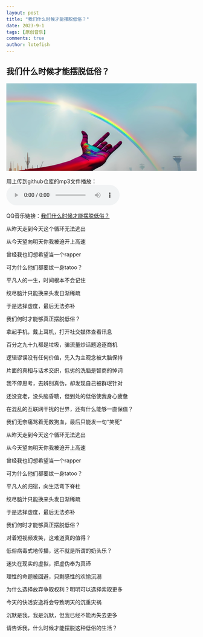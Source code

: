 ```yaml
---
layout: post
title: "我们什么时候才能摆脱低俗？"
date: 2023-9-1
tags: [原创音乐]
comments: true
author: lotefish
---
```


## 我们什么时候才能摆脱低俗？

![cover](https://github.com/lotefish/lotefish.github.io/raw/main/assets/when_will_we_get_rid_of_lust/cover.jpg)

用上传到github仓库的mp3文件播放：
<audio controls>
  <source src="https://github.com/lotefish/lotefish.github.io/raw/main/assets/when_will_we_get_rid_of_lust/when_will_we_get_rid_of_lust.mp3" type="audio/mp3">
</audio>

QQ音乐链接：[我们什么时候才能摆脱低俗？](https://c6.y.qq.com/base/fcgi-bin/u?__=tb2wSn08wOCq)

从昨天走到今天这个循环无法逃出

从今天望向明天你我被迫开上高速

曾经我也幻想希望当一个rapper

可为什么他们都要纹一身tatoo？

平凡人的一生，时间根本不会记住

绞尽脑汁只能换来头发日渐稀疏

于是选择虚度，最后无法弥补

我们何时才能够真正摆脱低俗？

拿起手机，戴上耳机，打开社交媒体查看讯息

百分之九十九都是垃圾，骗流量炒话题追逐商机

逻辑谬误没有任何价值，先入为主观念被大脑保持

片面的真相与话术交织，低劣的洗脑是智商的悼词

我不停思考，去辨别真伪，却发现自己被群氓针对

还没变老，没头脑昏聩，但到处的低俗使我身心疲惫

在混乱的互联网干扰的世界，还有什么能够一直保值？

我们无奈痛骂着无数狗血，最后只能发一句“笑死”

从昨天走到今天这个循环无法逃出

从今天望向明天你我被迫开上高速

曾经我也幻想希望当一个rapper

可为什么他们都要纹一身tatoo？

平凡人的归宿，向生活弯下脊柱

绞尽脑汁只能换来头发日渐稀疏

于是选择虚度，最后无法弥补

我们何时才能够真正摆脱低俗？

对着短视频发笑，这难道真的值得？

低俗病毒式地传播，这不就是所谓的奶头乐？

迷失在现实的虚拟，把虚伪奉为真谛

理性的命题被回避，只剩感性的欢愉沉溺

为什么选择放弃争取权利？明明可以选择索取更多

今天的快活安逸将会导致明天的沉重灾祸

沉默是我，我是沉默，但我已经不能再失去更多

请告诉我，什么时候才能摆脱这种低俗的生活？